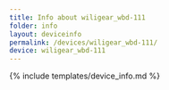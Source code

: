 ```yaml
---
title: Info about wiligear_wbd-111
folder: info
layout: deviceinfo
permalink: /devices/wiligear_wbd-111/
device: wiligear_wbd-111
---
```

{% include templates/device_info.md %}
